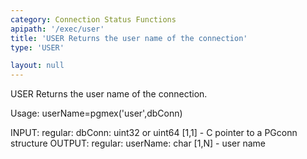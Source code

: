 ```yaml
---
category: Connection Status Functions
apipath: '/exec/user'
title: 'USER Returns the user name of the connection'
type: 'USER'

layout: null
---
```


 USER Returns the user name of the connection.

 Usage: userName=pgmex('user',dbConn)

 INPUT:
   regular:
     dbConn: uint32 or uint64 [1,1] - C pointer to a PGconn structure
 OUTPUT:
   regular:
     userName: char [1,N] - user name